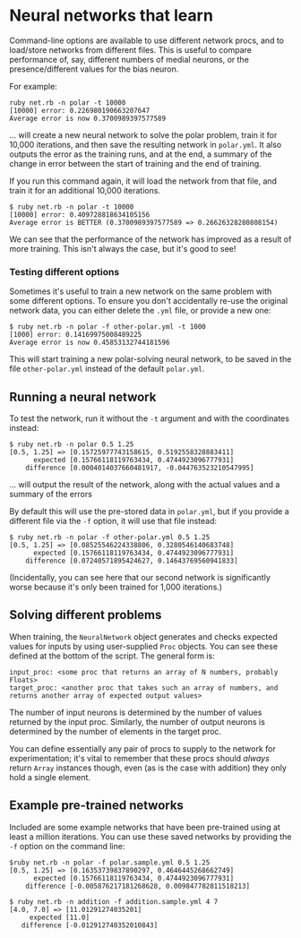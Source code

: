 # Neural networks that learn

Command-line options are available to use different network procs, and to load/store networks from different files. This is useful to compare performance of, say, different numbers of medial neurons, or the presence/different values for the bias neuron.

For example:

    ruby net.rb -n polar -t 10000
    [10000] error: 0.226980190663207647
    Average error is now 0.3700989397577589

... will create a new neural network to solve the polar problem, train it for 10,000 iterations, and then save the resulting network in `polar.yml`. It also outputs the error as the training runs, and at the end, a summary of the change in error between the start of training and the end of training.

If you run this command again, it will load the network from that file, and train it for an additional 10,000 iterations.

    $ ruby net.rb -n polar -t 10000
    [10000] error: 0.409728818634105156
    Average error is BETTER (0.3700989397577589 => 0.26626328280808154)

We can see that the performance of the network has improved as a result of more training. This isn't always the case, but it's good to see!

### Testing different options

Sometimes it's useful to train a new network on the same problem with some different options. To ensure you don't accidentally re-use the original network data, you can either delete the `.yml` file, or provide a new one:

    $ ruby net.rb -n polar -f other-polar.yml -t 1000
    [1000] error: 0.14169975008489225
    Average error is now 0.45853132744181596

This will start training a new polar-solving neural network, to be saved in the file `other-polar.yml` instead of the default `polar.yml`.


## Running a neural network

To test the network, run it without the `-t` argument and with the coordinates instead:

    $ ruby net.rb -n polar 0.5 1.25
    [0.5, 1.25] => [0.15725977743158615, 0.5192558328883411]
          expected [0.15766118119763434, 0.4744923096777931]
        difference [0.0004014037660481917, -0.044763523210547995]

... will output the result of the network, along with the actual values and a summary of the errors

By default this will use the pre-stored data in `polar.yml`, but if you provide a different file via the `-f` option, it will use that file instead:

    $ ruby net.rb -n polar -f other-polar.yml 0.5 1.25
    [0.5, 1.25] => [0.08525546224338806, 0.3280546140683748]
          expected [0.15766118119763434, 0.4744923096777931]
        difference [0.07240571895424627, 0.14643769560941833]

(Incidentally, you can see here that our second network is significantly worse because it's only been trained for 1,000 iterations.)


## Solving different problems

When training, the `NeuralNetwork` object generates and checks expected values for inputs by using user-supplied `Proc` objects. You can see these defined at the bottom of the script. The general form is:

    input_proc: <some proc that returns an array of N numbers, probably Floats>
    target_proc: <another proc that takes such an array of numbers, and returns another array of expected output values>

The number of input neurons is determined by the number of values returned by the input proc. Similarly, the number of output neurons is determined by the number of elements in the target proc.

You can define essentially any pair of procs to supply to the network for experimentation; it's vital to remember that these procs should *always* return `Array` instances though, even (as is the case with addition) they only hold a single element.


## Example pre-trained networks

Included are some example networks that have been pre-trained using at least a million iterations. You can use these saved networks by providing the `-f` option on the command line:

    $ruby net.rb -n polar -f polar.sample.yml 0.5 1.25
    [0.5, 1.25] => [0.16353739837890297, 0.4646445268662749]
          expected [0.15766118119763434, 0.4744923096777931]
        difference [-0.005876217181268628, 0.009847782811518213]

    $ ruby net.rb -n addition -f addition.sample.yml 4 7
    [4.0, 7.0] => [11.01291274035201]
         expected [11.0]
       difference [-0.012912740352010843]
